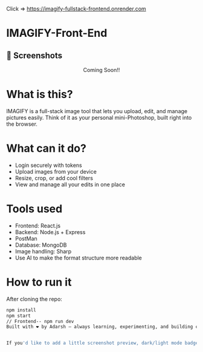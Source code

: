 Click => https://imagify-fullstack-frontend.onrender.com

# IMAGIFY-Front-End

## 📸 Screenshots  

<p align="center">
Coming Soon!!
</p>


# What is this?
IMAGIFY is a full-stack image tool that lets you upload, edit, and manage pictures easily. Think of it as your personal mini-Photoshop, built right into the browser.

# What can it do?
- Login securely with tokens
- Upload images from your device
- Resize, crop, or add cool filters
- View and manage all your edits in one place

# Tools used
- Frontend: React.js
- Backend: Node.js + Express
- PostMan
- Database: MongoDB
- Image handling: Sharp
- Use AI to make the format structure more readable

# How to run it
After cloning the repo:
```bash
npm install
npm start
// Frontend-- npm run dev
Built with ❤️ by Adarsh — always learning, experimenting, and building cool stuff


If you'd like to add a little screenshot preview, dark/light mode badge, or contributor guide, I can help with that too. Want this to reflect your vibe more? Just say the word!
